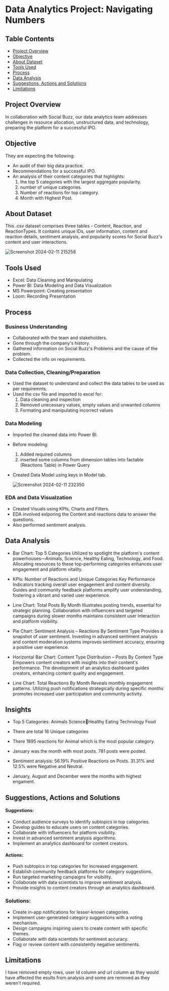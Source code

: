 # Data Analytics Project: Navigating Numbers

## Table Contents

- [Project Overview](#Project-Overview)
- [Objective](#Objective)
- [About Dataset](#About-Dataset)
- [Tools Used](#Tools-Used)
- [Process](#Process)
- [Data Analysis](#Data-Analysis)
- [Suggestions, Actions and Solutions](#Suggestions-Actions-and-Solutions)
- [Limitations](Limitations)

## Project Overview

In collaboration with Social Buzz, our data analytics team addresses challenges in resource allocation, unstructured data, and technology, preparing the platform for a successful IPO.

## Objective

They are expecting the following:
- An audit of their big data practice.
- Recommendations for a successful IPO.
- An analysis of their content categories that highlights:
  1. the top 5 categories with the largest aggregate popularity.
  2. number of unique categories.
  3. Number of reactions for top category.
  4. Month with Highest Post.

## About Dataset

This .csv dataset comprises three tables - Content, Reaction, and ReactionTypes. It contains unique IDs, user information, content and reaction details, sentiment analysis, and popularity scores for Social Buzz's content and user interactions.


![Screenshot 2024-02-11 215258](https://github.com/TripathiAmbrish/Data-Analysis-Project-at-Accenture/assets/139352292/1cfb6a9a-9a18-4cf2-aaa6-589464e24654)

## Tools Used

- Excel: Data Cleaning and Manipulating
- Power BI: Data Modeling and Data Visualization
- MS Powerpoint: Creating presentation
- Loom: Recording Presentation

## Process

### Business Understanding

- Collaborated with the team and stakeholders.
- Gone through the company's history.
- Gathered information on Social Buzz's Problems and the cause of the problem.
- Collected the info on requirements.

### Data Collection, Cleaning/Preparation

- Used the dataset to understand and collect the data tables to be used as per requiremnts.
- Used the csv file and imported to excel for:
  1. Data cleaning and inspection
  2. Removed unecessary values, empty values and unwanted columns
  3. Formating and manipulating incorrect values

### Data Modeling

- Imported the cleaned data into Power BI.
- Before modeling:
  1. Added required columns
  2. inserted some columns from dimension tables into factable (Reactions Table)
     in Power Query
- Created Data Model using keys in Model tab.

  ![Screenshot 2024-02-11 232350](https://github.com/TripathiAmbrish/Data-Analysis-Project-at-Accenture/assets/139352292/8f309676-3b4a-46ef-9faf-1ac634f21ca6)

### EDA and Data Visualzation

- Created Visuals using KPIs, Charts and Filters.
- EDA involved exlporing the Content and reactions data to answer the questions.
- Also performed sentiment analysis.

## Data Analysis

- Bar Chart: Top 5 Categories
Utilized to spotlight the platform's content powerhouses—Animals, Science, Healthy Eating, Technology, and Food. Allocating resources to these top-performing categories enhances user engagement and platform vitality.

- KPIs: Number of Reactions and Unique Categories
Key Performance Indicators tracking overall user engagement and content diversity. Guides and community feedback platforms amplify user understanding, fostering a vibrant and varied user experience.

- Line Chart: Total Posts By Month
Illustrates posting trends, essential for strategic planning. Collaboration with influencers and targeted campaigns during slower months maintains consistent user interaction and platform visibility.

- Pie Chart: Sentiment Analysis – Reactions By Sentiment Type
Provides a snapshot of user sentiment. Investing in advanced sentiment analysis and content moderation systems improves sentiment accuracy, ensuring a positive user experience.

- Horizontal Bar Chart: Content Type Distribution – Posts By Content Type
Empowers content creators with insights into their content's performance. The development of an analytics dashboard guides creators, enhancing content quality and engagement.

- Line Chart: Total Reactions By Month
Reveals monthly engagement patterns. Utilizing push notifications strategically during specific months promotes increased user participation and community activity.

## Insights

- Top 5 Categories:
  Animals
  ScienceHealthy Eating
  Technology
  Food

- There are total 16 Unique categories

- There 1895 reactions for Animal which is the most popular category.

- January was the month with most posts. 781 posts were posted.

- Sentiment analysis:
56.19% Positive Reactions on Posts.
31.31% and 12.5% were Negative and Neutral.

- January, August and December were the months with highest engament.


## Suggestions, Actions and Solutions

#### Suggestions:

- Conduct audience surveys to identify subtopics in top categories.
- Develop guides to educate users on content categories.
- Collaborate with influencers for platform visibility.
- Invest in advanced sentiment analysis algorithms.
- Implement an analytics dashboard for content creators.

#### Actions:

- Push subtopics in top categories for increased engagement.
- Establish community feedback platforms for category suggestions.
- Run targeted marketing campaigns for visibility.
- Collaborate with data scientists to improve sentiment analysis.
- Provide insights to content creators through an analytics dashboard.

### Solutions:

- Create in-app notifications for lesser-known categories.
- Implement user-generated category suggestions with a voting mechanism.
- Design campaigns inspiring users to create content with specific themes.
- Collaborate with data scientists for sentiment accuracy.
- Flag or review content with consistently negative sentiments.

## Limitations

I have removed empty rows, user Id column and url column as they would have affected the esults from analysis and some are removed as they weren't required.
